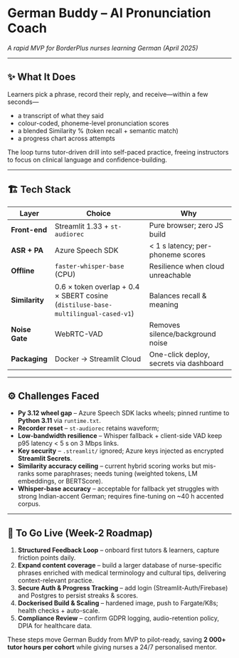 # German Buddy – AI Pronunciation Coach  
*A rapid MVP for BorderPlus nurses learning German (April 2025)*  

---

## ✨ What It Does  
Learners pick a phrase, record their reply, and receive—within a few seconds—

* a transcript of what they said  
* colour-coded, phoneme-level pronunciation scores  
* a blended Similarity % (token recall + semantic match)  
* a progress chart across attempts  

The loop turns tutor-driven drill into self-paced practice, freeing instructors to focus on clinical language and confidence-building.

---

## 🏗 Tech Stack

| Layer | Choice | Why |
|-------|--------|-----|
| **Front-end** | Streamlit 1.33 + `st-audiorec` | Pure browser; zero JS build |
| **ASR + PA** | Azure Speech SDK | < 1 s latency; per-phoneme scores |
| **Offline** | `faster-whisper-base` (CPU) | Resilience when cloud unreachable |
| **Similarity** | 0.6 × token overlap + 0.4 × SBERT cosine (`distiluse-base-multilingual-cased-v1`) | Balances recall & meaning |
| **Noise Gate** | WebRTC-VAD | Removes silence/background noise |
| **Packaging** | Docker → Streamlit Cloud | One-click deploy, secrets via dashboard |

---

## ⚙️ Challenges Faced

* **Py 3.12 wheel gap** – Azure Speech SDK lacks wheels; pinned runtime to **Python 3.11** via `runtime.txt`.  
* **Recorder reset** – `st-audiorec` retains waveform;
* **Low-bandwidth resilience** – Whisper fallback + client-side VAD keep p95 latency < 5 s on 3 Mbps links.  
* **Key security** – `.streamlit/` ignored; Azure keys injected as encrypted **Streamlit Secrets**.  
* **Similarity accuracy ceiling** – current hybrid scoring works but mis-ranks some paraphrases; needs tuning (weighted tokens, LM embeddings, or BERTScore).  
* **Whisper-base accuracy** – acceptable for fallback yet struggles with strong Indian-accent German; requires fine-tuning on ~40 h accented corpus.

---

## 🚀 To Go Live (Week-2 Roadmap)

1. **Structured Feedback Loop** – onboard first tutors & learners, capture friction points daily.  
2. **Expand content coverage** – build a larger database of nurse-specific phrases enriched with medical terminology and cultural tips, delivering context-relevant practice.  
3. **Secure Auth & Progress Tracking** – add login (Streamlit-Auth/Firebase) and Postgres to persist streaks & scores.  
4. **Dockerised Build & Scaling** – hardened image, push to Fargate/K8s; health checks + auto-scale.  
5. **Compliance Review** – confirm GDPR logging, audio-retention policy, DPIA for healthcare data.

These steps move German Buddy from MVP to pilot-ready, saving **2 000+ tutor hours per cohort** while giving nurses a 24/7 personalised mentor.
